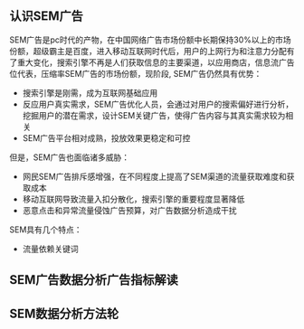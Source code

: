 ## 认识SEM广告

SEM广告是pc时代的产物，在中国网络广告市场份额中长期保持30%以上的市场份额，超级霸主是百度，进入移动互联网时代后，用户的上网行为和注意力分配有了重大变化，搜索引擎不再是人们获取信息的主要渠道，以应用商店，信息流广告位代表，压缩率SEM广告的市场份额，现阶段, SEM广告仍然具有优势： 
- 搜索引擎是刚需，成为互联网基础应用
- 反应用户真实需求，SEM广告优化人员，会通过对用户的搜索偏好进行分析，挖掘用户的潜在需求，设计SEM关键广告，使得广告内容与其真实需求较为相关
- SEM广告平台相对成熟，投放效果更稳定和可控

但是，SEM广告也面临诸多威胁：
- 网民SEM广告排斥感增强，在不同程度上提高了SEM渠道的流量获取难度和获取成本
- 移动互联网导致流量入扣分散化，搜索引擎的重要程度显著降低
- 恶意点击和异常流量侵蚀广告预算，对广告数据分析造成干扰


SEM具有几个特点：
- 流量依赖关键词
## SEM广告数据分析广告指标解读
## SEM数据分析方法轮
